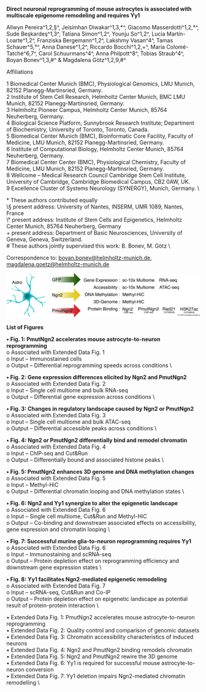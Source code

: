 **Direct neuronal reprogramming of mouse astrocytes is associated with multiscale epigenome remodeling and requires Yy1**

Allwyn Pereira^1,2,§^, Jeisimhan Diwakar^1,3,\*^, Giacomo Masserdotti^1,2,\*^, Sude Beşkardeş^1,3^, Tatiana Simon^1,2^, Younju So^1,2^, Lucía Martín-Loarte^1,2^, Franziska Bergemann^1,2^, Lakshmy Vasan^4^, Tamas Schauer^5,°^, Anna Danese^1,2^, Riccardo Bocchi^1,2,+^, Maria Colomé-Tatché^6,7^, Carol Schuurmans^4^, Anna Philpott^8^, Tobias Straub^4^, Boyan Bonev^1,3,#^ & Magdalena Götz^1,2,9,#^

Affiliations

1 Biomedical Center Munich (BMC), Physiological Genomics, LMU Munich, 82152 Planegg-Martinsried, Germany. \
2 Institute of Stem Cell Research, Helmholtz Center Munich, BMC LMU Munich, 82152 Planegg-Martinsried, Germany. \
3 Helmholtz Pioneer Campus, Helmholtz Center Munich, 85764 Neuherberg, Germany. \
4 Biological Science Platform, Sunnybrook Research Institute; Department of Biochemistry, University of Toronto, Toronto, Canada. \
5 Biomedical Center Munich (BMC), Bioinformatic Core Facility, Faculty of Medicine, LMU Munich, 82152 Planegg-Martinsried, Germany. \
6 Institute of Computational Biology, Helmholtz Center Munich, 85764 Neuherberg, Germany. \
7 Biomedical Center Center (BMC), Physiological Chemistry, Faculty of Medicine, LMU Munich, 82152 Planegg-Martinsried, Germany. \
8 Wellcome – Medical Research Council Cambridge Stem Cell Institute, University of Cambridge, Cambridge Biomedical Campus, CB2 0AW, UK. \
9 Excellence Cluster of Systems Neurology (SYNERGY), Munich, Germany. \

\* These authors contributed equally \
\§ present address: University of Nantes, INSERM, UMR 1089, Nantes, France \
\° present address: Institute of Stem Cells and Epigenetics, Helmholtz Center Munich, 85764 Neuherberg, Germany \
\+ present address: Department of Basic Neurosciences, University of Geneva, Geneva, Switzerland. \
\# These authors jointly supervised this work: B. Bonev, M. Götz \

Correspondence to: boyan.bonev@helmholtz-munich.de,
magdalena.goetz@helmholtz-munich.de

![](schematics/Pereira_schematic.png)

**List of Figures**

**•	Fig. 1: PmutNgn2 accelerates mouse astrocyte-to-neuron reprogramming** \
o	Associated with Extended Data Fig. 1 \
  o	Input – Immunostained cells \
  o	Output – Differential reprogramming speeds across conditions \
  
**•	Fig. 2: Gene expression differences elicited by Ngn2 and PmutNgn2** \
o	Associated with Extended Data Fig. 2 \
  o	Input – Single cell multiome and bulk RNA-seq \
  o	Output – Differential gene expression across conditions \
  
**•	Fig. 3: Changes in regulatory landscape caused by Ngn2 or PmutNgn2** \
o	Associated with Extended Data Fig. 3 \
  o	Input – Single cell multiome and bulk ATAC-seq \
  o	Output – Differential accessible peaks across conditions \
  
**•	Fig. 4: Ngn2 or PmutNgn2 differentially bind and remodel chromatin** \
o	Associated with Extended Data Fig. 4 \
  o	Input – ChIP-seq and Cut&Run \
  o	Output – Differentially bound and associated histone peaks \
  
**•	Fig. 5: PmutNgn2 enhances 3D genome and DNA methylation changes** \
o	Associated with Extended Data Fig. 5 \
  o	Input – Methyl-HiC \
  o	Output – Differential chromatin looping and DNA methylation states \
  
**•	Fig. 6: Ngn2 and Yy1 synergize to alter the epigenetic landscape** \
o	Associated with Extended Data Fig. 6 \
  o	Input – Single cell multiome, Cut&Run and Methyl-HiC \
  o	Output – Co-binding and downstream associated effects on accessibility, gene expression and chromatin looping \
  
**•	Fig. 7: Successful murine glia-to-neuron reprogramming requires Yy1** \
o	Associated with Extended Data Fig. 6 \
  o	Input – Immunostaining and scRNA-seq \
  o	Output – Protein depletion effect on reprogramming efficiency and downstream gene expression states \
  
**•	Fig. 8: Yy1 facilitates Ngn2-mediated epigenetic remodeling** \
o	Associated with Extended Data Fig. 7 \
  o	Input – scRNA-seq, Cut&Run and Co-IP \
  o	Output – Protein depletion effect on epigenetic landscape as potential result of protein-protein interaction \ 

•	Extended Data Fig. 1: PmutNgn2 accelerates mouse astrocyte-to-neuron reprogramming \
•	Extended Data Fig. 2: Quality control and comparison of genomic datasets \
•	Extended Data Fig. 3: Chromatin accessibility characteristics of induced neurons \
•	Extended Data Fig. 4: Ngn2 and PmutNgn2 binding remodels chromatin \
•	Extended Data Fig. 5: Ngn2 and PmutNgn2 rewire the 3D genome \
•	Extended Data Fig. 6: Yy1 is required for successful mouse astrocyte-to-neuron conversion \
•	Extended Data Fig. 7: Yy1 deletion impairs Ngn2-mediated chromatin remodelling \
